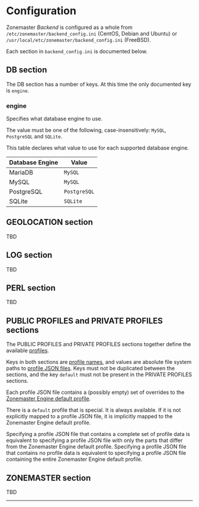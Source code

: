 # Configuration

Zonemaster *Backend* is configured as a whole from `/etc/zonemaster/backend_config.ini`
(CentOS, Debian and Ubuntu) or `/usr/local/etc/zonemaster/backend_config.ini`
(FreeBSD).

Each section in `backend_config.ini` is documented below.

## DB section

The DB section has a number of keys.
At this time the only documented key is `engine`.

### engine

Specifies what database engine to use.

The value must be one of the following, case-insensitively: `MySQL`,
`PostgreSQL` and `SQLite`.

This table declares what value to use for each supported database engine.

Database Engine   | Value
------------------|------
MariaDB           | `MySQL`
MySQL             | `MySQL`
PostgreSQL        | `PostgreSQL`
SQLite            | `SQLite`


## GEOLOCATION section

TBD


## LOG section

TBD


## PERL section

TBD


## PUBLIC PROFILES and PRIVATE PROFILES sections

The PUBLIC PROFILES and PRIVATE PROFILES sections together define the available [profiles].

Keys in both sections are [profile names], and values are absolute file system paths to
[profile JSON files]. Keys must not be duplicated between the sections, and the
key `default` must not be present in the PRIVATE PROFILES sections.

Each profile JSON file contains a (possibly empty) set of overrides to
the [Zonemaster Engine default profile].

There is a `default` profile that is special.
It is always available.
If it is not explicitly mapped to a profile JSON file, it is implicitly
mapped to the Zonemaster Engine default profile.

Specifying a profile JSON file that contains a complete set of profile
data is equivalent to specifying a profile JSON file with only the parts
that differ from the Zonemaster Engine default profile.
Specifying a profile JSON file that contains no profile data is equivalent
to specifying a profile JSON file containing the entire Zonemaster Engine
default profile.

## ZONEMASTER section

TBD

--------

[Profile JSON files]: https://metacpan.org/pod/Zonemaster::Engine::Config#PROFILE-DATA
[Profile names]: API.md#profile-name
[Profiles]: Architecture.md#profile
[Zonemaster Engine default profile]: https://metacpan.org/pod/Zonemaster::Engine::Config#DESCRIPTION
